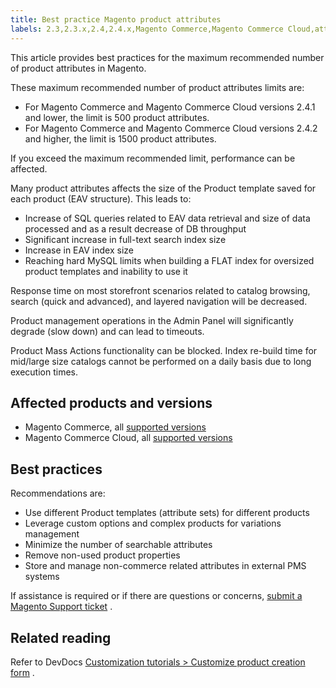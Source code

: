```yaml
---
title: Best practice Magento product attributes
labels: 2.3,2.3.x,2.4,2.4.x,Magento Commerce,Magento Commerce Cloud,attribute,best practices,product
---
```


This article provides best practices for the maximum recommended number of product attributes in Magento.

These maximum recommended number of product attributes limits are:

* For Magento Commerce and Magento Commerce Cloud versions 2.4.1 and lower,
the limit is 500 product attributes.
* For Magento Commerce and Magento Commerce Cloud versions 2.4.2 and higher,
the limit is 1500 product attributes.

If you exceed the maximum recommended limit, performance can be affected.

Many product attributes affects the size of the Product template saved for each product (EAV structure). This leads to:

* Increase of SQL queries related to EAV data retrieval and size of data processed and as a result decrease of DB throughput
* Significant increase in full-text search index size
* Increase in EAV index size
* Reaching hard MySQL limits when building a FLAT index for oversized product templates and inability to use it

Response time on most storefront scenarios related to catalog browsing, search (quick and advanced), and layered navigation will be decreased.

Product management operations in the Admin Panel will significantly degrade (slow down) and can lead to timeouts.

Product Mass Actions functionality can be blocked. Index re-build time for mid/large size catalogs cannot be performed on a daily basis due to long execution times.

## Affected products and versions

* Magento Commerce, all [supported versions](https://magento.com/sites/default/files/magento-software-lifecycle-policy.pdf)  
* Magento Commerce Cloud, all [supported versions](https://magento.com/sites/default/files/magento-software-lifecycle-policy.pdf)

## Best practices

Recommendations are:

* Use different Product templates (attribute sets) for different products
* Leverage custom options and complex products for variations management
* Minimize the number of searchable attributes
* Remove non-used product properties
* Store and manage non-commerce related attributes in external PMS systems

If assistance is required or if there are questions or concerns, [submit a Magento Support ticket](https://support.magento.com/hc/en-us/articles/360019088251-Submit-a-support-ticket) .

## Related reading

Refer to DevDocs [Customization tutorials > Customize product creation form](https://devdocs.magento.com/guides/v2.4/howdoi/customize_product.html?itm_source=devdocs&itm_medium=search_page&itm_campaign=federated_search&itm_term=product%20attributes) .
